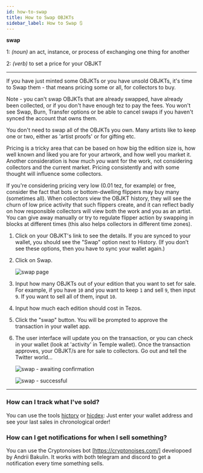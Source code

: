 ```yaml
---
id: how-to-swap
title: How to Swap OBJKTs
sidebar_label: How to Swap 🔃
---
```


**swap**

1: _(noun)_ an act, instance, or process of exchanging one thing for another

2: _(verb)_ to set a price for your OBJKT

---

If you have just minted some OBJKTs or you have unsold OBJKTs, it's time to Swap them - that means pricing some or all, for collectors to buy.

Note - you can't swap OBJKTs that are already swapped, have already been collected, or if you don't have enough tez to pay the fees. You won't see Swap, Burn, Transfer options or be able to cancel swaps if you haven't synced the account that owns them.

You don't need to swap all of the OBJKTs you own. Many artists like to keep one or two, either as 'artist proofs' or for gifting etc.

Pricing is a tricky area that can be based on how big the edition size is, how well known and liked you are for your artwork, and how well you market it. Another consideration is how much *you* want for the work, not considering collectors and the current market. Pricing consistently and with some thought will influence some collectors.

If you're considering pricing very low (0.01 tez, for example) or free, consider the fact that bots or bottom-dwelling flippers may buy many (sometimes all). When collectors view the OBJKT history, they will see the churn of low price activity that such flippers create, and it can reflect badly on how responsible collectors will view both the work and you as an artist. You can give away manually or try to regulate flipper action by swapping in blocks at different times (this also helps collectors in different time zones).

1. Click on your OBJKT's link to see the details. If you are synced to your wallet, you should see the "Swap" option next to History. (If you don’t see these options, then you have to sync your wallet again.)

2. Click on Swap.

   ![swap page](https://user-images.githubusercontent.com/6487972/227106031-0c218413-b254-495e-8fbf-337cb5d74240.jpg)

3. Input how many OBJKTs out of your edition that you want to set for sale. For example, if you have `10` and you want to keep `1` and sell `9`, then input `9`. If you want to sell all of them, input `10`.

4. Input how much each edition should cost in Tezos.

5. Click the "swap" button. You will be prompted to approve the transaction in your wallet app.

6. The user interface will update you on the transaction, or you can check in your wallet (look at 'activity' in Temple wallet). Once the transaction approves, your OBJKT/s are for sale to collectors. Go out and tell the Twitter world...

   ![swap - awaiting confirmation](https://user-images.githubusercontent.com/6487972/227106062-759e9f3d-0ac3-496e-a532-c98eb767913e.jpg)

   ![swap - successful](https://user-images.githubusercontent.com/6487972/227106074-77f5ae29-3325-416f-b21f-5816ca39fa2c.jpg)

---

### How can I track what I've sold?

You can use the tools [hictory](https://www.hictory.xyz/#) or [hicdex](https://hicdex.com/sold): Just enter your wallet address and see your last sales in chronological order!

### How can I get notifications for when I sell something?

You can use the Cryptonoises bot [https://cryptonoises.com/] developoed by Andrii Bakulin.
It works with both telegram and discord to get a notification every time something sells.
